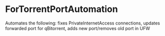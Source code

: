 # ForTorrentPortAutomation
Automates the following: fixes PrivateInternetAccess connections, updates forwarded port for qBitorrent, adds new port/removes old port in UFW
